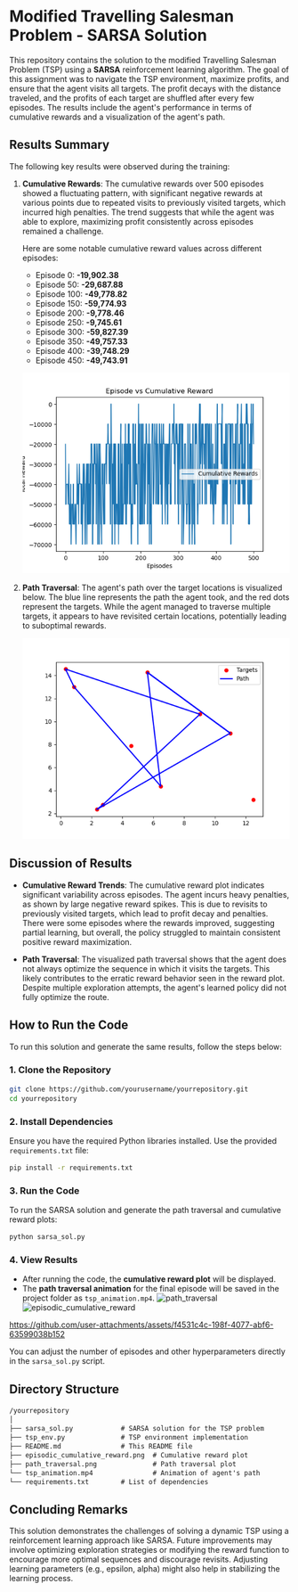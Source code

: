 # **Modified Travelling Salesman Problem - SARSA Solution**

This repository contains the solution to the modified Travelling Salesman Problem (TSP) using a **SARSA** reinforcement learning algorithm. The goal of this assignment was to navigate the TSP environment, maximize profits, and ensure that the agent visits all targets. The profit decays with the distance traveled, and the profits of each target are shuffled after every few episodes. The results include the agent's performance in terms of cumulative rewards and a visualization of the agent's path.

## **Results Summary**

The following key results were observed during the training:

1. **Cumulative Rewards**:
   The cumulative rewards over 500 episodes showed a fluctuating pattern, with significant negative rewards at various points due to repeated visits to previously visited targets, which incurred high penalties. The trend suggests that while the agent was able to explore, maximizing profit consistently across episodes remained a challenge.
   
   Here are some notable cumulative reward values across different episodes:
   
   - Episode 0: **-19,902.38**
   - Episode 50: **-29,687.88**
   - Episode 100: **-49,778.82**
   - Episode 150: **-59,774.93**
   - Episode 200: **-9,778.46**
   - Episode 250: **-9,745.61**
   - Episode 300: **-59,827.39**
   - Episode 350: **-49,757.33**
   - Episode 400: **-39,748.29**
   - Episode 450: **-49,743.91**

   ![Episodic Cumulative Reward](episodic_cumulative_reward.png)

2. **Path Traversal**:
   The agent's path over the target locations is visualized below. The blue line represents the path the agent took, and the red dots represent the targets. While the agent managed to traverse multiple targets, it appears to have revisited certain locations, potentially leading to suboptimal rewards.

   ![Path Traversal](path_traversal.png)

## **Discussion of Results**

- **Cumulative Reward Trends**: The cumulative reward plot indicates significant variability across episodes. The agent incurs heavy penalties, as shown by large negative reward spikes. This is due to revisits to previously visited targets, which lead to profit decay and penalties. There were some episodes where the rewards improved, suggesting partial learning, but overall, the policy struggled to maintain consistent positive reward maximization.

- **Path Traversal**: The visualized path traversal shows that the agent does not always optimize the sequence in which it visits the targets. This likely contributes to the erratic reward behavior seen in the reward plot. Despite multiple exploration attempts, the agent's learned policy did not fully optimize the route.

## **How to Run the Code**

To run this solution and generate the same results, follow the steps below:

### **1. Clone the Repository**
```bash
git clone https://github.com/yourusername/yourrepository.git
cd yourrepository
```

### **2. Install Dependencies**
Ensure you have the required Python libraries installed. Use the provided `requirements.txt` file:
```bash
pip install -r requirements.txt
```

### **3. Run the Code**
To run the SARSA solution and generate the path traversal and cumulative reward plots:
```bash
python sarsa_sol.py
```

### **4. View Results**
- After running the code, the **cumulative reward plot** will be displayed.
- The **path traversal animation** for the final episode will be saved in the project folder as `tsp_animation.mp4`.
![path_traversal](https://github.com/user-attachments/assets/ff413886-2434-4a55-b8db-2f852e4645ba)
![episodic_cumulative_reward](https://github.com/user-attachments/assets/fb577c65-63b8-4f99-a8e4-c86d55c73498)



https://github.com/user-attachments/assets/f4531c4c-198f-4077-abf6-63599038b152



You can adjust the number of episodes and other hyperparameters directly in the `sarsa_sol.py` script.

## **Directory Structure**
```plaintext
/yourrepository
│
├── sarsa_sol.py            # SARSA solution for the TSP problem
├── tsp_env.py              # TSP environment implementation
├── README.md               # This README file
├── episodic_cumulative_reward.png  # Cumulative reward plot
├── path_traversal.png              # Path traversal plot
└── tsp_animation.mp4               # Animation of agent's path
└── requirements.txt        # List of dependencies
```

## **Concluding Remarks**
This solution demonstrates the challenges of solving a dynamic TSP using a reinforcement learning approach like SARSA. Future improvements may involve optimizing exploration strategies or modifying the reward function to encourage more optimal sequences and discourage revisits. Adjusting learning parameters (e.g., epsilon, alpha) might also help in stabilizing the learning process.
